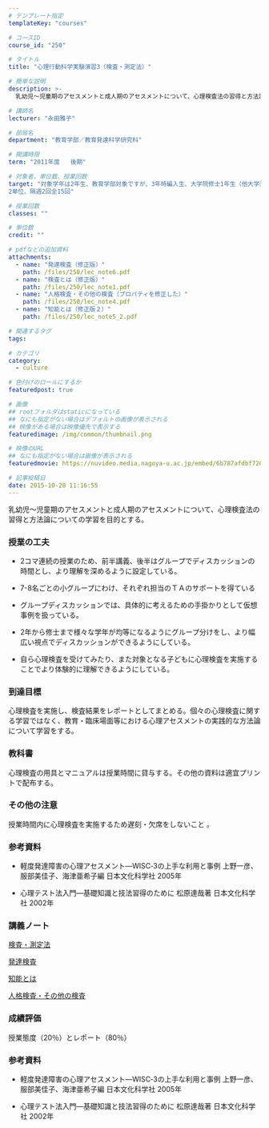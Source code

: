 ```yaml
---
# テンプレート指定
templateKey: "courses"

# コースID
course_id: "250"

# タイトル
title: "心理行動科学実験演習3（検査・測定法）"

# 簡単な説明
description: >-
  乳幼児〜児童期のアセスメントと成人期のアセスメントについて、心理検査法の習得と方法論についての学習を目的とする。...

# 講師名
lecturer: "永田雅子"

# 部局名
department: "教育学部／教育発達科学研究科"

# 開講時限
term: "2011年度	後期"

# 対象者、単位数、授業回数
target: "対象学年は2年生、教育学部対象ですが、3年時編入生、大学院修士1年生（他大学進学）も含まれます。
2単位、隔週2回全15回"

# 授業回数
classes: ""

# 単位数
credit: ""

# pdfなどの追加資料
attachments: 
  - name: "発達検査（修正版）" 
    path: /files/250/lec_note6.pdf
  - name: "検査とは（修正版）" 
    path: /files/250/lec_note1.pdf
  - name: "人格検査・その他の検査（プロパティを修正した）" 
    path: /files/250/lec_note4.pdf
  - name: "知能とは（修正版２）" 
    path: /files/250/lec_note5_2.pdf

# 関連するタグ
tags:

# カテゴリ
category:
  - culture

# 色付けのロールにするか
featuredpost: true

# 画像
## rootフォルダはstaticになっている
## なにも指定がない場合はデフォルトの画像が表示される
## 映像がある場合は映像優先で表示する
featuredimage: /img/common/thumbnail.png

# 映像のURL
## なにも指定がない場合は画像が表示される
featuredmovie: https://nuvideo.media.nagoya-u.ac.jp/embed/6b787afdbf720319cad1933452c4818e64c38c7a

# 記事投稿日
date: 2015-10-28 11:16:55
---
```


乳幼児〜児童期のアセスメントと成人期のアセスメントについて、心理検査法の習得と方法論についての学習を目的とする。

### 授業の工夫



* 2コマ連続の授業のため、前半講義、後半はグループでディスカッションの時間とし、より理解を深めるように設定している。

* 7-8名ごとの小グループにわけ、それぞれ担当のＴＡのサポートを得ている

* グループディスカッションでは、具体的に考えるための手掛かりとして仮想事例を扱っている。

* 2年から修士まで様々な学年が均等になるようにグループ分けをし、より幅広い視点でディスカッションができるようにしている。

* 自ら心理検査を受けてみたり、また対象となる子どもに心理検査を実施することでより体験的に理解できるようにしている。


### 到達目標


心理検査を実施し、検査結果をレポートとしてまとめる。個々の心理検査に関する学習ではなく、教育・臨床場面等における心理アセスメントの実践的な方法論について学習をする。


### 教科書


心理検査の用具とマニュアルは授業時間に貸与する。その他の資料は適宜プリントで配布する。


### その他の注意


授業時間内に心理検査を実施するため遅刻・欠席をしないこと 。


### 参考資料



* 軽度発達障害の心理アセスメント—WISC‐3の上手な利用と事例 上野一彦、服部美佳子、海津亜希子編 日本文化科学社 2005年

* 心理テスト法入門—基礎知識と技法習得のために 松原達哉著 日本文化科学社 2002年


### 講義ノート






[検査・測定法](/files/250/lec_note1.pdf) 




[発達検査](/files/250/lec_note6.pdf) 




[知能とは](/files/250/lec_note5_2.pdf) 




[人格検査・その他の検査](/files/250/lec_note4.pdf) 


### 成績評価


授業態度（20％）とレポート（80％）

### 参考資料



* 軽度発達障害の心理アセスメント—WISC‐3の上手な利用と事例 上野一彦、服部美佳子、海津亜希子編 日本文化科学社 2005年

* 心理テスト法入門—基礎知識と技法習得のために 松原達哉著 日本文化科学社 2002年